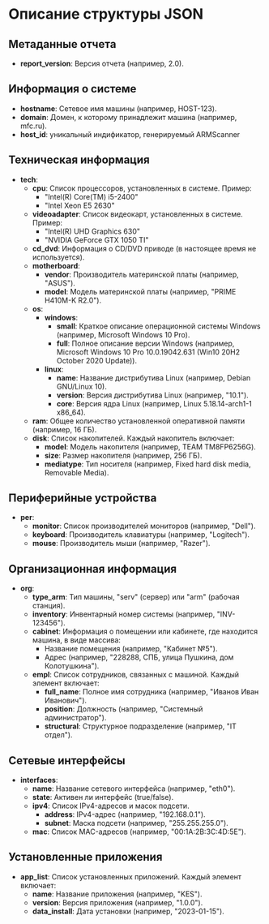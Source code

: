 # Описание структуры JSON

## Метаданные отчета
- **report_version**: Версия отчета (например, 2.0).

## Информация о системе
- **hostname**: Сетевое имя машины (например, HOST-123).
- **domain**: Домен, к которому принадлежит машина (например, mfc.ru).
- **host_id**: уникальный индификатор, генерируемый ARMScanner

## Техническая информация
- **tech**:
  - **cpu**: Список процессоров, установленных в системе. Пример:
    - "Intel(R) Core(TM) i5-2400"
    - "Intel Xeon E5 2630"
  - **videoadapter**: Список видеокарт, установленных в системе. Пример:
    - "Intel(R) UHD Graphics 630"
    - "NVIDIA GeForce GTX 1050 TI"
  - **cd_dvd**: Информация о CD/DVD приводе (в настоящее время не используется).
  - **motherboard**:
    - **vendor**: Производитель материнской платы (например, "ASUS").
    - **model**: Модель материнской платы (например, "PRIME H410M-K R2.0").
  - **os**:
    - **windows**:
      - **small**: Краткое описание операционной системы Windows (например, Microsoft Windows 10 Pro).
      - **full**: Полное описание версии Windows (например, Microsoft Windows 10 Pro 10.0.19042.631 (Win10 20H2 October 2020 Update)).
    - **linux**:
      - **name**: Название дистрибутива Linux (например, Debian GNU/Linux 10).
      - **version**: Версия дистрибутива Linux (например, "10.1").
      - **core**: Версия ядра Linux (например, Linux 5.18.14-arch1-1 x86_64).
  - **ram**: Общее количество установленной оперативной памяти (например, 16 ГБ).
  - **disk**: Список накопителей. Каждый накопитель включает:
    - **model**: Модель накопителя (например, TEAM TM8FP6256G).
    - **size**: Размер накопителя (например, 256 ГБ).
    - **mediatype**: Тип носителя (например, Fixed hard disk media, Removable Media).

## Периферийные устройства
- **per**:
  - **monitor**: Список производителей мониторов (например, "Dell").
  - **keyboard**: Производитель клавиатуры (например, "Logitech").
  - **mouse**: Производитель мыши (например, "Razer").

## Организационная информация
- **org**:
  - **type_arm**: Тип машины, "serv" (сервер) или "arm" (рабочая станция).
  - **inventory**: Инвентарный номер системы (например, "INV-123456").
  - **cabinet**: Информация о помещении или кабинете, где находится машина, в виде массива:
    - Название помещения (например, "Кабинет №5").
    - Адрес (например, "228288, СПБ, улица Пушкина, дом Колотушкина").
  - **empl**: Список сотрудников, связанных с машиной. Каждый элемент включает:
    - **full_name**: Полное имя сотрудника (например, "Иванов Иван Иванович").
    - **position**: Должность (например, "Системный администратор").
    - **structural**: Структурное подразделение (например, "IT отдел").

## Сетевые интерфейсы
- **interfaces**:
  - **name**: Название сетевого интерфейса (например, "eth0").
  - **state**: Активен ли интерфейс (true/false).
  - **ipv4**: Список IPv4-адресов и масок подсети.
    - **address**: IPv4-адрес (например, "192.168.0.1").
    - **subnet**: Маска подсети (например, "255.255.255.0").
  - **mac**: Список MAC-адресов (например, "00:1A:2B:3C:4D:5E").

## Установленные приложения
- **app_list**: Список установленных приложений. Каждый элемент включает:
  - **name**: Название приложения (например, "KES").
  - **version**: Версия приложения (например, "1.0.0").
  - **data_install**: Дата установки (например, "2023-01-15").
